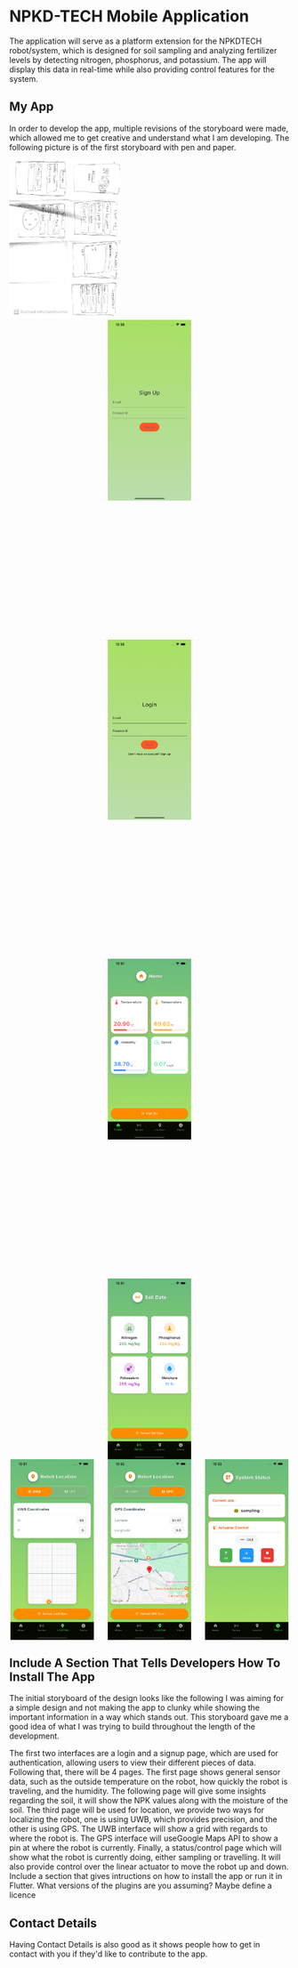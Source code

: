 # NPKD-TECH Mobile Application

The application will serve as a platform extension for the NPKDTECH robot/system, which is designed for soil sampling and analyzing fertilizer levels by detecting nitrogen, phosphorus, and potassium. The app will display this data in real-time while also providing control features for the system.
## My App 
In order to develop the app, multiple revisions of the storyboard were made, which allowed me to get creative and understand what I am developing. 
The following picture is of the first storyboard with pen and paper. 

<img src="npk_application/images/Storyboardn_1.jpg" alt="drawing" width="200"/>
<div style="display: flex; flex-wrap: wrap; gap: 250px; justify-content: center;">

  <!-- Top row: 4 images -->
  <img src="./npk_application/images/signup.png" alt="Signup" style="width: 150px; height: auto;">
  <img src="./npk_application/images/login.png" alt="Login" style="width: 150px; height: auto;">
  <img src="./npk_application/images/home.png" alt="Home" style="width: 150px; height: auto;">
  <img src="./npk_application/images/soildata.png" alt="Soil Data" style="width: 150px; height: auto;">
</div>
<div style="display: flex; flex-wrap: wrap; gap: 25px; justify-content: center;">

  <!-- Bottom row: 3 images -->
  <img src="./npk_application/images/uwb.png" alt="UWB" style="width: 150px; height: auto;">
  <img src="./npk_application/images/gps.png" alt="GPS" style="width: 150px; height: auto;">
  <img src="./npk_application/images/status.png" alt="Status" style="width: 150px; height: auto;">

</div>


## Include A Section That Tells Developers How To Install The App

The initial storyboard of the design looks like the following I was aiming for a simple design and not making the app to clunky while showing the important information in a way which stands out. This storyboard gave me a good idea of what I was trying to build throughout the length of the development. 

The first two interfaces are a login and a signup page, which are used for authentication, allowing users to view their different pieces of data. Following that, there will be 4 pages. The first page shows general sensor data, such as the outside temperature on the robot, how quickly the robot is traveling, and the humidity. The following page will give some insights regarding the soil, it will show the NPK values along with the moisture of the soil. The third page will be used for location, we provide two ways for localizing the robot, one is using UWB, which provides precision, and the other is using GPS. The UWB interface will show a grid with regards to where the robot is. The GPS interface will useGoogle Maps API to show a pin at where the robot is currently. Finally, a status/control page which will show what the robot is currently doing, either sampling or travelling. It will also provide control over the linear actuator to move the robot up and down.  
Include a section that gives intructions on how to install the app or run it in Flutter.  What versions of the plugins are you assuming?  Maybe define a licence

##  Contact Details

Having Contact Details is also good as it shows people how to get in contact with you if they'd like to contribute to the app. 
